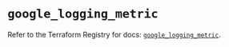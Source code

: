 # `google_logging_metric`

Refer to the Terraform Registry for docs: [`google_logging_metric`](https://registry.terraform.io/providers/hashicorp/google/6.36.1/docs/resources/logging_metric).
